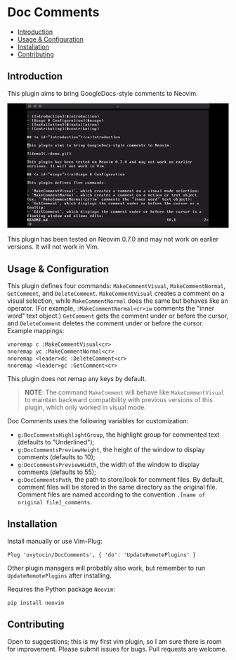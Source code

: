 # Doc Comments

- [Introduction](#introduction)
- [Usage & Configuration](#usage)
- [Installation](#installation)
- [Contributing](#contributing)

## <a id="introduction"></a>Introduction

This plugin aims to bring GoogleDocs-style comments to Neovim.

![demo](./demo.gif)

This plugin has been tested on Neovim 0.7.0 and may not work on earlier versions. It will not work in Vim.

## <a id="usage"></a>Usage & Configuration

This plugin defines four commands: `MakeCommentVisual`, `MakeCommentNormal`, `GetComment`, and `DeleteComment`. `MakeCommentVisual` creates a comment on a visual selection, while `MakeCommentNormal` does the same but behaves like an operator. (For example, `:MakeCommentNormal<cr>iw` comments the "inner word" text object.) `GetComment` gets the comment under or before the cursor, and `DeleteComment` deletes the comment under or before the cursor. Example mappings:

```
vnoremap c :MakeCommentVisual<cr>
nnoremap yc :MakeCommentNormal<cr>
nnoremap <leader>dc :DeleteComment<cr>
nnoremap <leader>gc :GetComment<cr>
```

This plugin does not remap any keys by default.

> **NOTE**: The command `MakeComment` will behave like `MakeCommentVisual` to maintain backward compatibility with previous versions of this plugin, which only worked in visual mode.

Doc Comments uses the following variables for customization:

- `g:DocCommentsHighlightGroup`, the highlight group for commented text (defaults to "Underlined");
- `g:DocCommentsPreviewHeight`, the height of the window to display comments (defaults to 10);
- `g:DocCommentsPreviewWidth`, the width of the window to display comments (defaults to 55);
- `g:DocCommentsPath`, the path to store/look for comment files. By default, comment files will be stored in the same directory as the original file. Comment files are named according to the convention `.[name of original file]_comments`.

## <a id="installation"></a>Installation

Install manually or use Vim-Plug:

```
Plug 'oxytocin/DocComments', { 'do': 'UpdateRemotePlugins' } 
```

Other plugin managers will probably also work, but remember to run `UpdateRemotePlugins` after installing.

Requires the Python package `Neovim`:

```
pip install neovim
```

## <a id="contributing"></a>Contributing

Open to suggestions; this is my first vim plugin, so I am sure there is room for improvement. Please submit issues for bugs. Pull requests are welcome.

